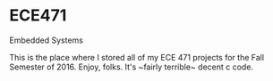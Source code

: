# ECE471
Embedded Systems

This is the place where I stored all of my ECE 471 projects for the Fall Semester of 2016. Enjoy, folks. It's ~fairly terrible~ decent c code.
